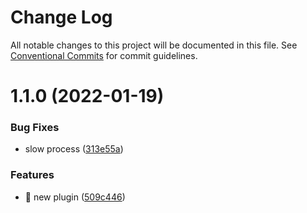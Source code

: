 # Change Log

All notable changes to this project will be documented in this file.
See [Conventional Commits](https://conventionalcommits.org) for commit guidelines.

# 1.1.0 (2022-01-19)


### Bug Fixes

* slow process ([313e55a](https://github.com/Inist-CNRS/ezs/commit/313e55a6534ba7607da4a09574423941b795d32d))


### Features

* 🎸 new plugin ([509c446](https://github.com/Inist-CNRS/ezs/commit/509c446b8a371e4ed7bb0dc3ee17b819f4f81c31))
